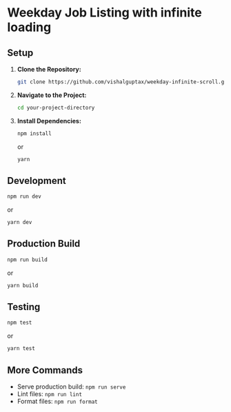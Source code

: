 # Weekday Job Listing with infinite loading

## Setup

1. **Clone the Repository:**

   ```bash
   git clone https://github.com/vishalguptax/weekday-infinite-scroll.git
   ```

2. **Navigate to the Project:**

   ```bash
   cd your-project-directory
   ```

3. **Install Dependencies:**

   ```bash
   npm install
   ```

   or

   ```bash
   yarn
   ```

## Development

```bash
npm run dev
```

or

```bash
yarn dev
```

## Production Build

```bash
npm run build
```

or

```bash
yarn build
```

## Testing

```bash
npm test
```

or

```bash
yarn test
```

## More Commands

- Serve production build: `npm run serve`
- Lint files: `npm run lint`
- Format files: `npm run format`


